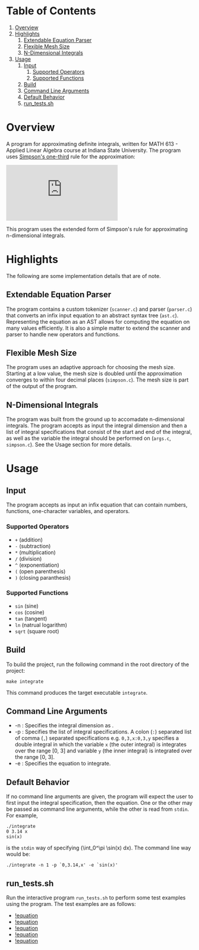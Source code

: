 
# Table of Contents

1.  [Overview](#orga998cf9)
2.  [Highlights](#org3ffe8ad)
    1.  [Extendable Equation Parser](#org0e7c1b1)
    2.  [Flexible Mesh Size](#org23d7d0b)
    3.  [N-Dimensional Integrals](#orgfcb742a)
3.  [Usage](#org30d97c6)
    1.  [Input](#org10010b3)
        1.  [Supported Operators](#orgbe9b289)
        2.  [Supported Functions](#orgc918a5a)
    2.  [Build](#org985ae5e)
    3.  [Command Line Arguments](#org934308b)
    4.  [Default Behavior](#org54e8239)
    5.  [run\_tests.sh](#org4aac20b)



<a id="orga998cf9"></a>

# Overview

A program for approximating definite integrals, written for MATH
613 - Applied Linear Algebra course at Indiana State University. The
program uses [Simpson's one-third](https://en.wikipedia.org/wiki/Simpson%27s_rule) rule for the approximation:

![equation](https://latex.codecogs.com/svg.latex?%5Cdisplaystyle%20%5Cint%20_%7Ba%7D%5E%7Bb%7Df%28x%29%5C%2Cdx%5Capprox%20%7B%5Ctfrac%20%7B%5CDelta%20x%7D%7B3%7D%7D%5Cleft%28f%28x_%7B0%7D%29&plus;4f%28x_%7B1%7D%29&plus;2f%28x_%7B2%7D%29&plus;4f%28x_%7B3%7D%29&plus;2f%28x_%7B4%7D%29&plus;%5Ccdots%20&plus;4f%28x_%7Bn-1%7D%29&plus;f%28x_%7Bn%7D%29%5Cright%29)

This program uses the extended form of Simpson's rule for
approximating n-dimensional integrals.


<a id="org3ffe8ad"></a>

# Highlights

The following are some implementation details that are of note.


<a id="org0e7c1b1"></a>

## Extendable Equation Parser

The program contains a custom tokenizer (`scanner.c`) and parser
(`parser.c`) that converts an infix input equation to an abstract
syntax tree (`ast.c`). Representing the equation as an AST allows
for computing the equation on many values efficiently. It is also a
simple matter to extend the scanner and parser to handle new
operators and functions.


<a id="org23d7d0b"></a>

## Flexible Mesh Size

The program uses an adaptive approach for choosing the mesh
size. Starting at a low value, the mesh size is doubled until the
approximation converges to within four decimal places (`simpson.c`). The
mesh size is part of the output of the program.


<a id="orgfcb742a"></a>

## N-Dimensional Integrals

The program was built from the ground up to accomadate
n-dimensional integrals. The program accepts as input the integral
dimension and then a list of integral specifications that consist
of the start and end of the integral, as well as the variable the
integral should be performed on (`args.c`, `simpson.c`). See the
Usage section for more details.


<a id="org30d97c6"></a>

# Usage


<a id="org10010b3"></a>

## Input

The program accepts as input an infix equation that can contain
numbers, functions, one-character variables, and operators.


<a id="orgbe9b289"></a>

### Supported Operators

-   `+` (addition)
-   `-` (subtraction)
-   `*` (multiplication)
-   `/` (division)
-   `^` (exponentiation)
-   `(` (open parenthesis)
-   `)` (closing paranthesis)


<a id="orgc918a5a"></a>

### Supported Functions

-   `sin` (sine)
-   `cos` (cosine)
-   `tan` (tangent)
-   `ln` (natrual logarithm)
-   `sqrt` (square root)


<a id="org985ae5e"></a>

## Build

To build the project, run the following command in the root
directory of the project: 

`make integrate`

This command produces the target executable `integrate`.


<a id="org934308b"></a>

## Command Line Arguments

-   -n <dimension>: Specifies the integral dimension as <dimension>.
-   -p <params-list>: Specifies the list of integral
    specifications. A colon (`:`) separated list of comma (`,`)
    separated specifications e.g. `0,3,x:0,3,y` specifies a double
    integral in which the variable `x` (the outer integral) is
    integrates over the range [0, 3] and variable `y` (the inner
    integral) is integrated over the range [0, 3].
-   -e <equation>: Specifies the equation to integrate.


<a id="org54e8239"></a>

## Default Behavior

If no command line arguments are given, the program will expect the
user to first input the integral specification, then the
equation. One or the other may be passed as command line arguments,
while the other is read from `stdin`. For example,

    ./integrate 
    0 3.14 x
    sin(x)

is the `stdin` way of specifying \(\int_0^\pi \sin(x) dx\). The
command line way would be:

    ./integrate -n 1 -p `0,3.14,x' -e `sin(x)'


<a id="org4aac20b"></a>

## run\_tests.sh

Run the interactive program `run_tests.sh` to perform some test
examples using the program. The test examples are as follows:

-   [!equation](https://latex.codecogs.com/svg.latex?%5Cdisplaystyle%7B%5Cint_0%5E%7B2%5Cpi%7D%20%5Csin%28x%29%20dx%7D)
-   [!equation](https://latex.codecogs.com/svg.latex?%5Cdisplaystyle%7B%5Cint_0%5E%7B2%5Cpi%7D%20%5Ccos%28x%29%20dx%7D)
-   [!equation](https://latex.codecogs.com/svg.latex?%5Cdisplaystyle%7B%5Cint_0%5E%7B10%7D%20%5Csin%28x%5E2%20&plus;%201%29%20dx%7D)
-   [!equation](https://latex.codecogs.com/svg.latex?%5Cdisplaystyle%7B%5Cint_%7B10%7D%5E%7B20%7D%20%5Csin%28x%5E2%20&plus;%201%29%20dx%7D)
-   [!equation](https://latex.codecogs.com/svg.latex?%5Cdisplaystyle%7B%5Cint_%7B-1%7D%5E%7B1%7D%20%5Cint_1%5E2%20x%5E2y%20&plus;%20xy%5E2%20dx%20dy%7D)

